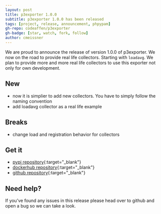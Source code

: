 ```yaml
---
layout: post
title: p3exporter 1.0.0
subtitle: p3exporter 1.0.0 has been released
tags: [project, release, announcement, phpypam]
gh-repo: codeaffen/p3exporter
gh-badge: [star, watch, fork, follow]
author: cmeissner
---
```


We are proud to announce the release of version 1.0.0 of p3exporter. We now on the road to provide real life collectors. Starting with `loadavg`. We plan to provide more and more real life collectors to use this exporter not only for own development.

## New

* now it is simplier to add new collectors. You have to simply follow the naming convention
* add loadavg collector as a real life example

## Breaks

* change load and registration behavior for collectors

## Get it

* [pypi repository](https://pypi.org/project/p3exporter/){:target="_blank"}
* [dockerhub repository](https://hub.docker.com/r/codeaffen/p3exporter){:target="_blank"}
* [github repository](https://github.com/codeaffen/p3exporter){:target="_blank"}

## Need help?

If you’ve found any issues in this release please head over to github and open a bug so we can take a look.
